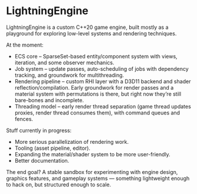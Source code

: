 # LightningEngine
LightningEngine is a custom C++20 game engine, built mostly as a playground for exploring low-level systems and rendering techniques. 

At the moment:
 - ECS core – SparseSet-based entity/component system with views, iteration, and some observer mechanics.
 - Job system – update passes, auto-scheduling of jobs with dependency tracking, and groundwork for multithreading.
 - Rendering pipeline – custom RHI layer with a D3D11 backend and shader reflection/compilation. Early groundwork for render passes and a material system with permutations is there, but right now they’re still bare-bones and incomplete.
 - Threading model – early render thread separation (game thread updates proxies, render thread consumes them), with command queues and fences.

Stuff currently in progress:
 - More serious parallelization of rendering work.
 - Tooling (asset pipeline, editor).
 - Expanding the material/shader system to be more user-friendly.
 - Better documentation.

The end goal? A stable sandbox for experimenting with engine design, graphics features, and gameplay systems — something lightweight enough to hack on, but structured enough to scale.
